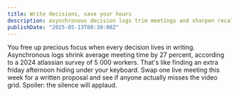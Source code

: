 ```yaml
---
title: Write decisions, save your hours
description: asynchronous decision logs trim meetings and sharpen recall
publishDate: "2025-05-13T08:30:00Z"
---
```


You free up precious focus when every decision lives in writing. Asynchronous logs shrink average meeting time by 27 percent, according to a 2024 atlassian survey of 5 000 workers. That's like finding an extra friday afternoon hiding under your keyboard. Swap one live meeting this week for a written proposal and see if anyone actually misses the video grid. Spoiler: the silence will applaud.
